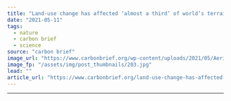 ```yaml
---
title: "Land-use change has affected ‘almost a third’ of world’s terrain since 1960"
date: "2021-05-11"
tags: 
  - nature
  - carbon brief
  - science
source: "carbon brief"
image_url: "https://www.carbonbrief.org/wp-content/uploads/2021/05/Aerial-view-of-tropical-deforestation-Mato-Grosso-do-Sul-Pantanal-Brazil-edited-107x71.jpg"
image_fp: "/assets/img/post_thumbnails/203.jpg"
lead: ""
article_url: "https://www.carbonbrief.org/land-use-change-has-affected-almost-a-third-of-worlds-terrain-since-1960"
---
```


---
